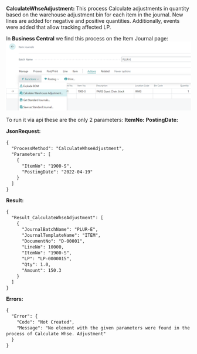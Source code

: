 **CalculateWhseAdjustment:**
This process Calculate adjustments in quantity based on the warehouse adjustment bin for each item in the journal. New lines are added for negative and positive quantities. Additionally, events were added that allow tracking affected LP.

In **Business Central** we find this process on the Item Journal page:
![image.png](/.attachments/image-b2614682-ed2b-42b6-9ca4-68522de2d1c1.png)

To run it via api these are the only 2 parameters:
**ItemNo:**
**PostingDate:**

**JsonRequest:**
```
{
  "ProcessMethod": "CalculateWhseAdjustment",
  "Parameters": [
    {
      "ItemNo": "1900-S",
      "PostingDate": "2022-04-19"
    }
  ]
}
```



**Result:**
```
{
  "Result_CalculateWhseAdjustment": [
    {
      "JournalBatchName": "PLUR-E",
      "JournalTemplateName": "ITEM",
      "DocumentNo": "D-00001",
      "LineNo": 10000,
      "ItemNo": "1900-S",
      "LP": "LP-0000015",
      "Qty": 1.0,
      "Amount": 150.3
    }
  ]
}
```

**Errors:**

```
{
  "Error": {
    "Code": "Not Created",
    "Message": "No element with the given parameters were found in the process of Calculate Whse. Adjustment"
  }
}
```

